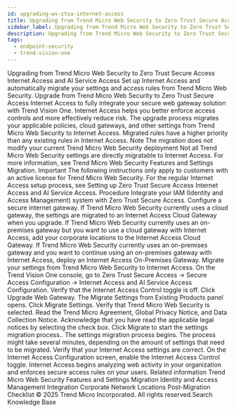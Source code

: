 ```yaml
---
id: upgrading-ws-ztsa-internet-access
title: Upgrading from Trend Micro Web Security to Zero Trust Secure Access Internet Access and AI Service Access
sidebar_label: Upgrading from Trend Micro Web Security to Zero Trust Secure Access Internet Access and AI Service Access
description: Upgrading from Trend Micro Web Security to Zero Trust Secure Access Internet Access and AI Service Access
tags:
  - endpoint-security
  - trend-vision-one
---
```


 Upgrading from Trend Micro Web Security to Zero Trust Secure Access Internet Access and AI Service Access Set up Internet Access and automatically migrate your settings and access rules from Trend Micro Web Security. Upgrade from Trend Micro Web Security to Zero Trust Secure Access Internet Access to fully integrate your secure web gateway solution with Trend Vision One. Internet Access helps you better enforce access controls and more effectively reduce risk. The upgrade process migrates your applicable policies, cloud gateways, and other settings from Trend Micro Web Security to Internet Access. Migrated rules have a higher priority than any existing rules in Internet Access. Note The migration does not modify your current Trend Micro Web Security deployment Not all Trend Micro Web Security settings are directly migratable to Internet Access. For more information, see Trend Micro Web Security Features and Settings Migration. Important The following instructions only apply to customers with an active license for Trend Micro Web Security. For the regular Internet Access setup process, see Setting up Zero Trust Secure Access Internet Access and AI Service Access. Procedure Integrate your IAM (Identity and Access Management) system with Zero Trust Secure Access. Configure a secure internet gateway. If Trend Micro Web Security currently uses a cloud gateway, the settings are migrated to an Internet Access Cloud Gateway when you upgrade. If Trend Micro Web Security currently uses an on-premises gateway but you want to use a cloud gateway with Internet Access, add your corporate locations to the Internet Access Cloud Gateway. If Trend Micro Web Security currently uses an on-premises gateway and you want to continue using an on-premises gateway with Internet Access, deploy an Internet Access On-Premises Gateway. Migrate your settings from Trend Micro Web Security to Internet Access. On the Trend Vision One console, go to Zero Trust Secure Access → Secure Access Configuration → Internet Access and AI Service Access Configuration. Verify that the Internet Access Control toggle is off. Click Upgrade Web Gateway. The Migrate Settings from Existing Products panel opens. Click Migrate Settings. Verify that Trend Micro Web Security is selected. Read the Trend Micro Agreement, Global Privacy Notice, and Data Collection Notice. Acknowledge that you have read the applicable legal notices by selecting the check box. Click Migrate to start the settings migration process.. The settings migration process begins. The process might take several minutes, depending on the amount of settings that need to be migrated. Verify that your Internet Access settings are correct. On the Internet Access Configuration screen, enable the Internet Access Control toggle. Internet Access begins analyzing web activity in your organization and enforces secure access rules on your users. Related information Trend Micro Web Security Features and Settings Migration Identity and Access Management Integration Corporate Network Locations Post-Migration Checklist © 2025 Trend Micro Incorporated. All rights reserved.Search Knowledge Base